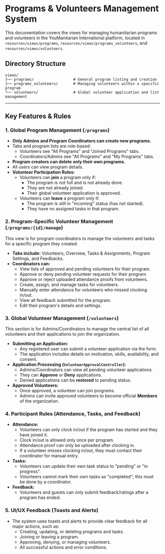 # Programs & Volunteers Management System

This documentation covers the views for managing humanitarian programs and volunteers in the YouManitarian International platform, located in `resources/views/programs`, `resources/views/programs_volunteers`, and `resources/views/volunteers`.

## Directory Structure

```
views/
├── programs/                  # General program listing and creation
├── programs_volunteers/       # Managing volunteers within a specific program
└── volunteers/                # Global volunteer application and list management
```

---

## Key Features & Rules

### 1. Global Program Management (`/programs`)

-   **Only Admins and Program Coordinators can create new programs.**
-   Tabs and program lists are role-based:
    -   Volunteers see "All Programs" and "Joined Programs" tabs.
    -   Coordinators/Admins see "All Programs" and "My Programs" tabs.
-   **Program creators can delete only their own programs.**
-   All users can view program details.
-   **Volunteer Participation Rules:**
    -   Volunteers can **join** a program only if:
        -   The program is not full and is not already done.
        -   They are not already joined.
        -   Their global volunteer application is approved.
    -   Volunteers can **leave** a program only if:
        -   The program is still in "incoming" status (has not started).
        -   They have no assigned tasks in that program.

### 2. Program-Specific Volunteer Management (`/programs/{id}/manage`)

This view is for program coordinators to manage the volunteers and tasks for a specific program they created.

-   **Tabs include:** Volunteers, Overview, Tasks & Assignments, Program Settings, and Feedbacks.
-   **Coordinators can:**
    -   View lists of approved and pending volunteers for their program.
    -   Approve or deny pending volunteer requests for their program.
    -   Approve or reject uploaded attendance proofs from volunteers.
    -   Create, assign, and manage tasks for volunteers.
    -   Manually enter attendance for volunteers who missed clocking in/out.
    -   View all feedback submitted for the program.
    -   Edit their program's details and settings.

### 3. Global Volunteer Management (`/volunteers`)

This section is for Admins/Coordinators to manage the central list of all volunteers and their applications to join the organization.

-   **Submitting an Application:**
    -   Any registered user can submit a volunteer application via the form.
    -   The application includes details on motivation, skills, availability, and consent.
-   **Application Processing (`VolunteerApprovalController`):**
    -   Admins/Coordinators can view all pending volunteer applications.
    -   They can **Approve** or **Deny** applications.
    -   Denied applications can be **restored** to pending status.
-   **Approved Volunteers:**
    -   Once approved, a volunteer can join programs.
    -   Admins can invite approved volunteers to become official **Members** of the organization.

### 4. Participant Rules (Attendance, Tasks, and Feedback)

-   **Attendance:**
    -   Volunteers can only clock in/out if the program has started and they have joined it.
    -   Clock in/out is allowed only once per program.
    -   Attendance proof can only be uploaded after clocking in.
    -   If a volunteer misses clocking in/out, they must contact their coordinator for manual entry.
-   **Tasks:**
    -   Volunteers can update their own task status to "pending" or "in progress".
    -   Volunteers cannot mark their own tasks as "completed"; this must be done by a coordinator.
-   **Feedback:**
    -   Volunteers and guests can only submit feedback/ratings after a program has ended.

### 5. UI/UX Feedback (Toasts and Alerts)

-   The system uses toasts and alerts to provide clear feedback for all major actions, such as:
    -   Creating, updating, or deleting programs and tasks.
    -   Joining or leaving a program.
    -   Approving, denying, or managing volunteers.
    -   All successful actions and error conditions.
